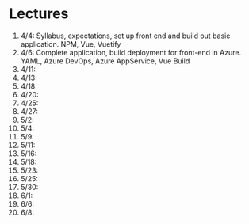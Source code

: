 # Lectures

1. 4/4: Syllabus, expectations, set up front end and build out basic application. NPM, Vue, Vuetify
2. 4/6: Complete application, build deployment for front-end in Azure. YAML, Azure DevOps, Azure AppService, Vue Build
3. 4/11: 
4. 4/13: 
5. 4/18: 
6. 4/20: 
7. 4/25: 
8. 4/27: 
9. 5/2: 
10. 5/4: 
11. 5/9: 
12. 5/11: 
13. 5/16: 
14. 5/18: 
15. 5/23: 
16. 5/25: 
17. 5/30: 
18. 6/1: 
19. 6/6: 
20. 6/8: 
